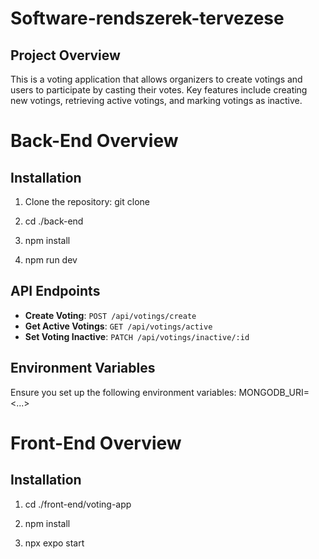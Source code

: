 # Software-rendszerek-tervezese

## Project Overview
This is a voting application that allows organizers to create votings and users to participate by casting their votes. Key features include creating new votings, retrieving active votings, and marking votings as inactive.

# Back-End Overview

## Installation
1. Clone the repository:
   git clone <repository-url>

2. cd ./back-end

3. npm install

4. npm run dev


## API Endpoints
- **Create Voting**: `POST /api/votings/create`
- **Get Active Votings**: `GET /api/votings/active`
- **Set Voting Inactive**: `PATCH /api/votings/inactive/:id`

## Environment Variables
Ensure you set up the following environment variables:
MONGODB_URI=<...>


# Front-End Overview


## Installation
1. cd ./front-end/voting-app

2. npm install

3. npx expo start